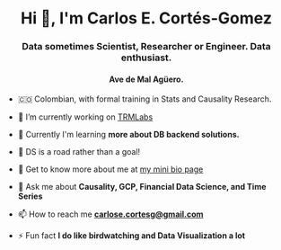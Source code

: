 <h1 align="center">Hi 👋, I'm Carlos E. Cortés-Gomez</h1>
<h3 align="center">Data sometimes Scientist, Researcher or Engineer. Data enthusiast.</h3> 
<h4 align="center">Ave de Mal Agüero.</h4>

- 🇨🇴 Colombian, with formal training in Stats and Causality Research. 
 
- 🔭 I’m currently working on [TRMLabs](https://www.trmlabs.com/) 

- 🌱 Currently I'm learning **more about DB backend solutions.**

- 🧨 DS is a road rather than a goal! 

- 🌱 Get to know more about me at [my mini bio page](https://carloseduardo.omg.lol/)

- 💬 Ask me about **Causality, GCP, Financial Data Science, and Time Series**

- 📫 How to reach me **carlose.cortesg@gmail.com**

- ⚡ Fun fact **I do like birdwatching and Data Visualization a lot**

